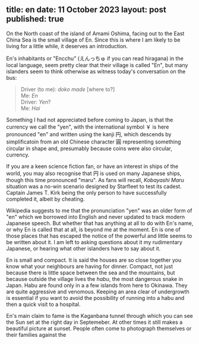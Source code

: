title: en
date: 11 October 2023
layout: post
published: true
---
On the North coast of the island of Amami Oshima, facing out to the East China Sea is the small village of En. Since this is where I am likely to be living for a little while, it deserves an introduction.

En's inhabitants or "Encchu" (えんっちゅ if you can read hiragana) in the local language, seem pretty clear that their village is called "En", but many islanders seem to think otherwise as witness today's conversation on the bus:

> Driver (to me): *doko made* \[where to?\]  
> Me: *En*  
> Driver: *Yen*?  
> Me: *Hai*  

Something I had not appreciated before coming to Japan, is that the currency we call the "yen", with the international symbol ￥ is here pronounced "en" and written using the kanji 円, which descends by simplificatoin from an old Chinese character 圓 representing something circular in shape and, presumably because coins were also circular, currency. 

If you are a keen science fiction fan, or have an interest in ships of the world, you may also recognise that 円 is used on many Japanese ships, though this time pronounced "maru". As fans will recall, *Kobayashi Maru* situation was a no-win scenario designed by Starfleet to test its cadest. Captain James T. Kirk being the only person to have successfully completed it, albeit by cheating.

Wikipedia suggests to me that the pronunciation "yen" was an older form of "en" which we borrowed into English and never updated to track modern Japanese speech. But whether that has anything at all to do with En's name, or why En is called that at all, is beyond me at the moment. En is one of those places that has escaped the notice of the powerful and little seems to be written about it. I am left to asking questions about it my rudimentary Japanese, or hearing what other islanders have to say about it.

En is small and compact. It is said the houses are so close together you know what your neighbours are having for dinner. Compact, not just because there is little space between the sea and the mountains, but because outside the village lives the *habu*, the most dangerous snake in Japan. Habu are found only in a a few islands from here to Okinawa. They are quite aggressive and venomous. Keeping an area clear of undergrowth is essential if you want to avoid the possibility of running into a habu and then a quick visit to a hospital.

En's main claim to fame is the Kaganbana tunnel through which you can see the Sun set at the right day in Septemeber. At other times it still makes a beautiful picture at sunset. People often come to photograph themselves or their families against the 
